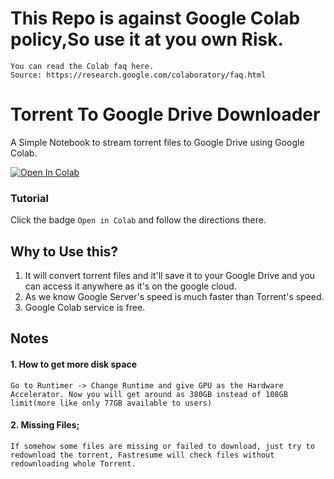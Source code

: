# This Repo is against Google Colab policy,So use it at you own Risk.
    You can read the Colab faq here.
    Source: https://research.google.com/colaboratory/faq.html

# Torrent To Google Drive Downloader

A Simple Notebook to stream torrent files to Google Drive using Google Colab.

<a href="https://colab.research.google.com/github/rahul0x00/Torrent-To-Google-Drive-Downloader/blob/main/Torrent_To_Google_Drive_Downloader.ipynb"> <img src="https://colab.research.google.com/assets/colab-badge.svg" alt="Open In Colab"/></a>

### Tutorial

Click the badge `Open in Colab` and follow the directions there.

## Why to Use this?

1. It will convert torrent files and it'll save it to your Google Drive and you can access it anywhere as it's on the google cloud.
2. As we know Google Server's speed is much faster than Torrent's speed.
3. Google Colab service is free.

## Notes

#### 1. How to get more disk space
    Go to Runtimer -> Change Runtime and give GPU as the Hardware Accelerator. Now you will get around as 380GB instead of 108GB limit(more like only 77GB available to users)

#### 2. Missing Files;
    If somehow some files are missing or failed to download, just try to redownload the torrent, Fastresume will check files without redownloading whole Torrent.
